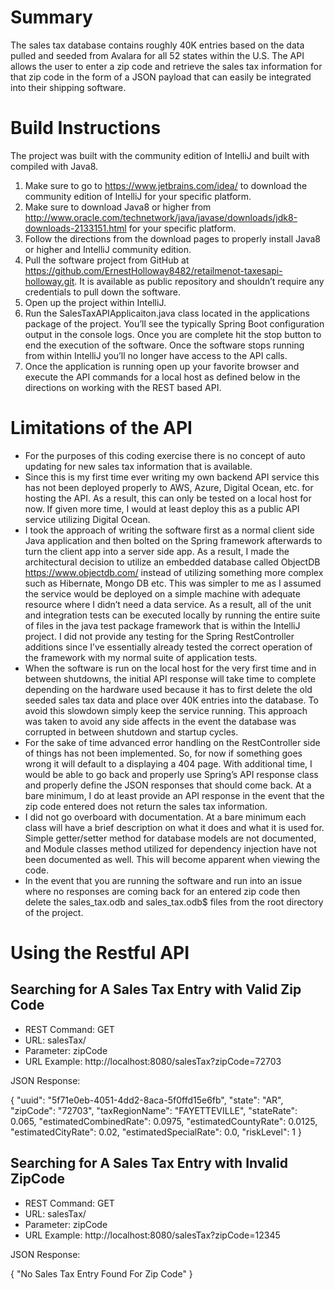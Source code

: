 # Summary

The sales tax database contains roughly 40K entries based on the data pulled and seeded from Avalara for all 52 states within the U.S. The API allows the user to enter a zip code and retrieve the sales tax information for that zip code in the form of a JSON payload that can easily be integrated into their shipping software.

# Build Instructions

The project was built with the community edition of IntelliJ and built with compiled with Java8. 

1)	Make sure to go to https://www.jetbrains.com/idea/ to download the community edition of IntelliJ for your specific platform.
2)	Make sure to download Java8 or higher from http://www.oracle.com/technetwork/java/javase/downloads/jdk8-downloads-2133151.html for your specific platform.
3)	Follow the directions from the download pages to properly install Java8 or higher and IntelliJ community edition.
4)	Pull the software project from GitHub at https://github.com/ErnestHolloway8482/retailmenot-taxesapi-holloway.git. It is available as public repository and shouldn’t require any credentials to pull down the software.
5)	Open up the project within IntelliJ.
6)	Run the SalesTaxAPIApplicaiton.java class located in the applications package of the project. You’ll see the typically Spring Boot configuration output in the console logs. Once you are complete hit the stop button to end the execution of the software. Once the software stops running from within IntelliJ you’ll no longer have access to the API calls.
7)	Once the application is running open up your favorite browser and execute the API commands for a local host as defined below in the directions on working with the REST based API.

# Limitations of the API

* For the purposes of this coding exercise there is no concept of auto updating for new sales tax information that is available.
* Since this is my first time ever writing my own backend API service this has not been deployed properly to AWS, Azure, Digital Ocean, etc. for hosting the API. As a result, this can only be tested on a local host for now. If given more time, I would at least deploy this as a public API service utilizing Digital Ocean.
* I took the approach of writing the software first as a normal client side Java application and then bolted on the Spring framework afterwards to turn the client app into a server side app. As a result, I made the architectural decision to utilize an embedded database called ObjectDB https://www.objectdb.com/ instead of utilizing something more complex such as Hibernate, Mongo DB etc. This was simpler to me as I assumed the service would be deployed on a simple machine with adequate resource where I didn’t need a data service. As a result, all of the unit and integration tests can be executed locally by running the entire suite of files in the java test package framework that is within the IntelliJ project. I did not provide any testing for the Spring RestController additions since I’ve essentially already tested the correct operation of the framework with my normal suite of application tests.
* When the software is run on the local host for the very first time and in between shutdowns, the initial API response will take time to complete depending on the hardware used because it has to first delete the old seeded sales tax data and place over 40K entries into the database. To avoid this slowdown simply keep the service running. This approach was taken to avoid any side affects in the event the database was corrupted in between shutdown and startup cycles.
* For the sake of time advanced error handling on the RestController side of things has not been implemented. So, for now if something goes wrong it will default to a displaying a 404 page. With additional time, I would be able to go back and properly use Spring’s API response class and properly define the JSON responses that should come back. At a bare minimum, I do at least provide an API response in the event that the zip code entered does not return the sales tax information.
* I did not go overboard with documentation. At a bare minimum each class will have a brief description on what it does and what it is used for. Simple getter/setter method for database models are not documented, and Module classes method utilized for dependency injection have not been documented as well. This will become apparent when viewing the code.
* In the event that you are running the software and run into an issue where no responses are coming back for an entered zip code then delete the sales_tax.odb and sales_tax.odb$ files from the root directory of the project.

# Using the Restful API

## Searching for A Sales Tax Entry with Valid Zip Code

* REST Command: GET
* URL: salesTax/
* Parameter: zipCode
* URL Example: http://localhost:8080/salesTax?zipCode=72703

JSON Response:

{
	"uuid": "5f71e0eb-4051-4dd2-8aca-5f0ffd15e6fb",
	"state": "AR",
	"zipCode": "72703",
	"taxRegionName": "FAYETTEVILLE",
	"stateRate": 0.065,
	"estimatedCombinedRate": 0.0975,
	"estimatedCountyRate": 0.0125,
	"estimatedCityRate": 0.02,
	"estimatedSpecialRate": 0.0,
	"riskLevel": 1
}

## Searching for A Sales Tax Entry with Invalid ZipCode

* REST Command: GET
* URL: salesTax/
* Parameter: zipCode
* URL Example: http://localhost:8080/salesTax?zipCode=12345

JSON Response:

{ "No Sales Tax Entry Found For Zip Code" }
